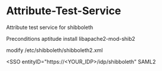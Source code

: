 # Attribute-Test-Service
Attribute test service for shibboleth 

Preconditions
aptitude install libapache2-mod-shib2

modify /etc/shibboleth/shibboleth2.xml
<ApplicationDefaults entityID="https://<YOUR_SITE>/shibboleth" REMOTE_USER="eppn persistent-id targeted-id">

<SSO entityID="https://<YOUR_IDP>/idp/shibboleth" 
  SAML2
</SSO>
<!-- Remember to download certificate https://confluence.csc.fi/x/wQHcAQ -->
<MetadataProvider type="XML" uri="https://haka.funet.fi/metadata/haka_test_metadata_signed.xml"
  backingFilePath="haka_test_metadata_signed.xml" reloadInterval="7200">
  <MetadataFilter type="RequireValidUntil" maxValidityInterval="2419200"/>
  <MetadataFilter type="Signature" certificate="/etc/ssl/certs/haka_testi_2015_sha2.crt"/>
</MetadataProvider>


